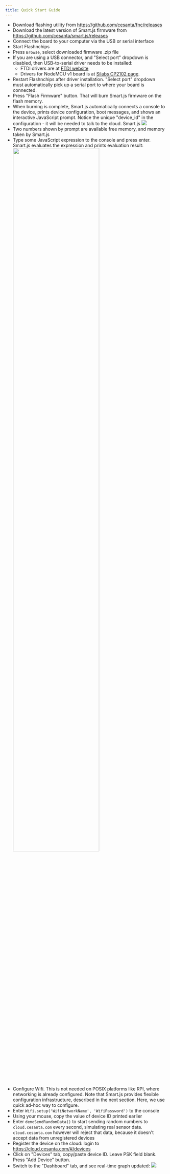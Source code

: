 ```yaml
---
title: Quick Start Guide
---
```


-  Download flashing utility from https://github.com/cesanta/fnc/releases
-  Download the latest version of Smart.js firmware from
   https://github.com/cesanta/smart.js/releases
-  Connect the board to your computer via the USB or serial interface
-  Start Flashnchips
-  Press `Browse`, select downloaded firmware .zip file
-  If you are using a USB connector, and "Select port" dropdown is disabled,
   then USB-to-serial driver needs to be installed:
   * FTDI drivers are at
   [FTDI website](http://www.ftdichip.com/Drivers/VCP.htm)
   * Drivers for NodeMCU v1 board is at
   [Silabs CP2102 page](https://www.silabs.com/products/mcu/Pages/USBtoUARTBridgeVCPDrivers.aspx).
-  Restart Flashnchips after driver installation. "Select port" dropdown must
   automatically pick up a serial port to where your board is connected.
-  Press "Flash Firmware" button. That will burn Smart.js firmware on
   the flash memory.
-  When burning is complete, Smart.js automatically connects a console
   to the device, prints device configuration, boot messages,
   and shows an interactive JavaScript prompt. Notice the unique
   "device_id" in the configuration - it will be needed to talk to the cloud.
   Smart.js
   ![](fc2.png)
-  Two numbers shown by prompt
   are available free memory, and memory taken by Smart.js
-  Type some JavaScript expression to the console and press enter.
   Smart.js evaluates the expression and prints evaluation result:
   [<img src="fc3.png" width="75%" />](../../static/img/smartjs/fc3.png)
-  Configure Wifi. This is not needed on POSIX platforms like RPI, where
   networking is already configured. Note that Smart.js provides flexible
   configuration infrastructure, described in the next section. Here,
   we use quick ad-hoc way to configure.
-  Enter `Wifi.setup('WifiNetworkName', 'WifiPassword')` to the console
-  Using your mouse, copy the value of device ID printed earlier
-  Enter `demoSendRandomData()` to start sending random numbers
   to `cloud.cesanta.com` every second, simulating real sensor data.
   `cloud.cesanta.com` however will reject that data, because it doesn't
   accept data from unregistered devices
-  Register the device on the cloud: login to
   https://cloud.cesanta.com/#/devices
-  Click on "Devices" tab, copy/paste device ID. Leave PSK field blank.
   Press "Add Device" button.
-  Switch to the "Dashboard" tab, and see real-time graph updated:
   ![](dash1.png)
